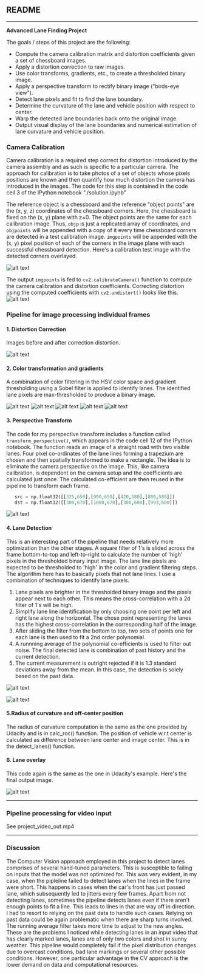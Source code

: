 ## README
---

**Advanced Lane Finding Project**

The goals / steps of this project are the following:

* Compute the camera calibration matrix and distortion coefficients given a set of chessboard images.
* Apply a distortion correction to raw images.
* Use color transforms, gradients, etc., to create a thresholded binary image.
* Apply a perspective transform to rectify binary image ("birds-eye view").
* Detect lane pixels and fit to find the lane boundary.
* Determine the curvature of the lane and vehicle position with respect to center.
* Warp the detected lane boundaries back onto the original image.
* Output visual display of the lane boundaries and numerical estimation of lane curvature and vehicle position.

[//]: # (Image References)

[image1]: ./examples/undistort_output.png "Undistorted"
[image2]: ./test_images/test1.jpg "Road Transformed"
[image3]: ./examples/binary_combo_example.jpg "Binary Example"
[image4]: ./examples/warped_straight_lines.jpg "Warp Example"
[image5]: ./examples/color_fit_lines.jpg "Fit Visual"
[image6]: ./examples/example_output.jpg "Output"
[video1]: ./project_video.mp4 "Video"


### Camera Calibration

Camera calibration is a required step correct for distortion introduced by the camera assembly and as such is specific to a particular camera. The approach for calibration is to take photos of a set of objects whose pixels positions are known and then quantify how much distortion the camera has introduced in the images. The code for this step is contained in the code cell 3 of the IPython notebook "./solution.ipynb"

The reference object is a chessboard and the reference "object points" are the (x, y, z) coordinates of the chessboard corners. Here, the chessboard is fixed on the (x, y) plane with z=0. The object points are the same for each calibration image.  Thus, `objp` is just a replicated array of coordinates, and `objpoints` will be appended with a copy of it every time chessboard corners are detected in a test calibration image.  `imgpoints` will be appended with the (x, y) pixel position of each of the corners in the image plane with each successful chessboard detection. Here's a calibration test image with the detected corners overlayed.

![alt text](https://github.com/dhnkrn/Advanced-Lane-Detection-OpenCV/blob/master/output_images/camera_calibration.png?raw=true)

The output `imgpoints` is fed to `cv2.calibrateCamera()` function to compute the camera calibration and distortion coefficients. Correcting distortion using the computed coefficients with `cv2.undistort()` looks like this.
 ![alt text](https://github.com/dhnkrn/Advanced-Lane-Detection-OpenCV/blob/master/output_images/camera_cal_undistort.png?raw=true)

### Pipeline for image processing individual frames

#### 1. Distortion Correction

Images before and after correction distortion.

 ![alt text](https://github.com/dhnkrn/Advanced-Lane-Detection-OpenCV/blob/master/output_images/distortion_correction2.png?raw=true)


#### 2. Color transformation and gradients

A combination of color filtering in the HSV color space and gradient thresholding using a Sobel filter is applied to identify lanes. The identified lane pixels are max-thresholded to produce a binary image.

![alt text](https://github.com/dhnkrn/Advanced-Lane-Detection-OpenCV/blob/master/output_images/hsv.png?raw=true)
![alt text](https://github.com/dhnkrn/Advanced-Lane-Detection-OpenCV/blob/master/output_images/s_channel.png?raw=true)
![alt text](https://github.com/dhnkrn/Advanced-Lane-Detection-OpenCV/blob/master/output_images/sobel.png?raw=true)
![alt text](https://github.com/dhnkrn/Advanced-Lane-Detection-OpenCV/blob/master/output_images/thresholded_combination.png?raw=true)
![alt text](https://github.com/dhnkrn/Advanced-Lane-Detection-OpenCV/blob/master/output_images/thresholded_combination_1.png?raw=true)

#### 3. Perspective Transform

The code for my perspective transform includes a function called `transform_perspective()`, which appears in the code cell 12 of the IPython notebook.  The function reads an image of a straight road with two visible lanes. Four pixel co-ordinates of the lane lines forming a trapezium are chosen and then spatially transformed to make a rectangle. The idea is to eliminate the camera perspective on the image. This, like camera calibration, is dependent on the camera setup and the coefficients are calculated just once. The calculated co-efficient are then reused in the pipeline to transform each frame.

```python
   src = np.float32([[325,650],[990,650],[420,580],[880,580]])
   dst = np.float32([[300,670],[1000,670],[300,600],[993,600]])
```

![alt text](https://github.com/dhnkrn/Advanced-Lane-Detection-OpenCV/blob/master/output_images/perspective_transform.png?raw=true)

#### 4. Lane Detection

This is an interesting part of the pipeline that needs relatively more optimization than the other stages. A square filter of 1's is slided across the frame bottom-to-top and left-to-right to calculate the number of 'high' pixels in the thresholded binary input image. The lane line pixels are expected to be thresholded to 'high' in the color and gradient filtering steps. The algorithm here has to basically pixels that not lane lines. I use a combination of techniques to identify lane pixels.
1) Lane pixels are brighter in the thresholded binary image and the pixels appear next to each other. This means the cross-correlation with a 2d filter of 1's will be high.
2) Simplify lane line identification by only choosing one point per left and right lane along the horizontal. The chose point representing the lanes has the highest cross-correlation in the corresponding half of the image.
3) After sliding the filter from the bottom to top, two sets of points one for each lane is then used to fit a 2nd order polynomial.
4) A runnning average of the polynomial co-efficients is used to filter out noise. The final detected lane is combination of past history and the current detection. 
5) The current measurement is outright rejected if it is 1.3 standard deviations away from the mean. In this case, the detection is solely based on the past data.

![alt text](https://github.com/dhnkrn/Advanced-Lane-Detection-OpenCV/blob/master/output_images/histogram.png?raw=true)

![alt text](https://github.com/dhnkrn/Advanced-Lane-Detection-OpenCV/blob/master/output_images/lane_detection.png?raw=true)
	


#### 5.Radius of curvature and off-center position

The radius of curvature computation is the same as the one provided by Udacity and is in calc_roc() function. The position of vehicle w.r.t center is calculated as difference between lane center and image center. This is in the detect_lanes() function.


#### 6. Lane overlay

This code again is the same as the one in Udacity's example. Here's the final output image.

![alt text](https://github.com/dhnkrn/Advanced-Lane-Detection-OpenCV/blob/master/output_images/output.png?raw=true)

---

### Pipeline processing for video input

See project_video_out.mp4

---

### Discussion
The Computer Vision approach employed in this project to detect lanes comprises of several hand-tuned parameters. This is susceptible to failing on inputs that the model was not optimized for. This was very evident, in my case, when the pipleline failed to detect lanes when the lines in the frame were short. This happens in cases when the car's front has just passed lane, which subsequently led to jitters every few frames. Apart from not detecting lanes, sometimes the pipeline detects lanes even if there aren't enough points to fit a line. This leads to lines in that are way off in direction. I had to resort to relying on the past data to handle such cases. Relying on past data could be again problematic when there are sharp turns involved. The running average filter takes more time to adjust to the new angles. These are the problems I noticed while detecting lanes in an input video that has clearly marked lanes, lanes are of only two colors and shot in sunny weather. This pipeline would completely fail if the pixel distribution changes due to overcast conditions, bad lane markings or several other possible conditions. However, one particular advantage in the CV approach is the lower demand on data and computational resources.


